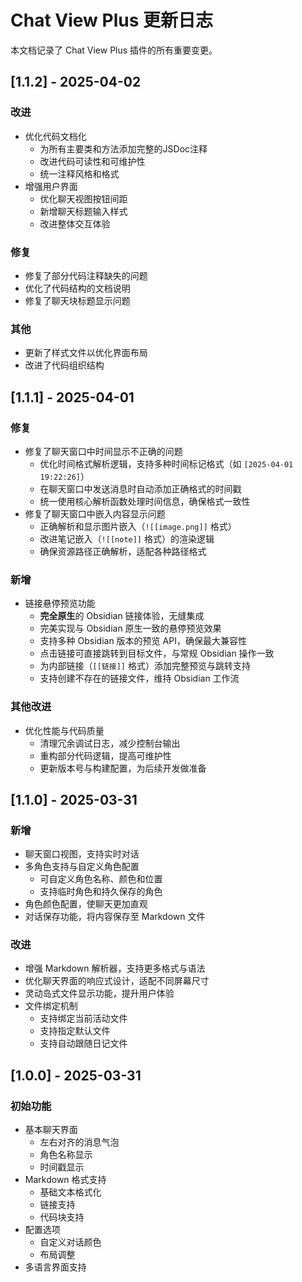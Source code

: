 # Chat View Plus 更新日志

本文档记录了 Chat View Plus 插件的所有重要变更。

## [1.1.2] - 2025-04-02

### 改进
- 优化代码文档化
  - 为所有主要类和方法添加完整的JSDoc注释
  - 改进代码可读性和可维护性
  - 统一注释风格和格式
- 增强用户界面
  - 优化聊天视图按钮间距
  - 新增聊天标题输入样式
  - 改进整体交互体验

### 修复
- 修复了部分代码注释缺失的问题
- 优化了代码结构的文档说明
- 修复了聊天块标题显示问题

### 其他
- 更新了样式文件以优化界面布局
- 改进了代码组织结构

## [1.1.1] - 2025-04-01

### 修复

- 修复了聊天窗口中时间显示不正确的问题
  - 优化时间格式解析逻辑，支持多种时间标记格式（如 `[2025-04-01 19:22:26]`）
  - 在聊天窗口中发送消息时自动添加正确格式的时间戳
  - 统一使用核心解析函数处理时间信息，确保格式一致性
- 修复了聊天窗口中嵌入内容显示问题
  - 正确解析和显示图片嵌入（`![[image.png]]` 格式）
  - 改进笔记嵌入（`![[note]]` 格式）的渲染逻辑
  - 确保资源路径正确解析，适配各种路径格式

### 新增

- 链接悬停预览功能
  - **完全原生**的 Obsidian 链接体验，无缝集成
  - 完美实现与 Obsidian 原生一致的悬停预览效果
  - 支持多种 Obsidian 版本的预览 API，确保最大兼容性
  - 点击链接可直接跳转到目标文件，与常规 Obsidian 操作一致
  - 为内部链接（`[[链接]]` 格式）添加完整预览与跳转支持
  - 支持创建不存在的链接文件，维持 Obsidian 工作流

### 其他改进

- 优化性能与代码质量
  - 清理冗余调试日志，减少控制台输出
  - 重构部分代码逻辑，提高可维护性
  - 更新版本号与构建配置，为后续开发做准备

## [1.1.0] - 2025-03-31

### 新增

- 聊天窗口视图，支持实时对话
- 多角色支持与自定义角色配置
  - 可自定义角色名称、颜色和位置
  - 支持临时角色和持久保存的角色
- 角色颜色配置，使聊天更加直观
- 对话保存功能，将内容保存至 Markdown 文件

### 改进

- 增强 Markdown 解析器，支持更多格式与语法
- 优化聊天界面的响应式设计，适配不同屏幕尺寸
- 灵动岛式文件显示功能，提升用户体验
- 文件绑定机制
  - 支持绑定当前活动文件
  - 支持指定默认文件
  - 支持自动跟随日记文件

## [1.0.0] - 2025-03-31

### 初始功能

- 基本聊天界面
  - 左右对齐的消息气泡
  - 角色名称显示
  - 时间戳显示
- Markdown 格式支持
  - 基础文本格式化
  - 链接支持
  - 代码块支持
- 配置选项
  - 自定义对话颜色
  - 布局调整
- 多语言界面支持 